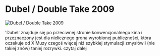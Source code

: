 Dubel / Double Take 2009 
=============
[![Dubel / Double Take 2009 ](http://vidos.pl/images/player.gif)](http://vidos.pl/dubel-double-take-2009)

 'Dubel' znajduje się po przeciwnej stronie konwencjonalnego kina i przeznaczony jest dla nielicznego grona wyrobionej publiczności, która oczekuje od X Muzy czegoś więcej niż szybkiej stymulacji zmysłów i (nie takiej znów) taniej rozrywki. czytaj dalej
